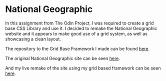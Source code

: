 # National Geographic

In this assignment from The Odin Project, I was required to create a grid base CSS Library and use it. I decided
to remake the National Geographic website and it appears to make good use of a grid system, as well as showcasing a
clean layout.

The repository to the Grid Base Framework I made can be found [here](https://www.github.com/aznafro/flik/).

The original National Geographic site can be seen [here](https://www.nationalgeographic.com/).

And my live remake of the site using my grid based framework can be seen [here](https://aznafro.github.io/natgeo/).
